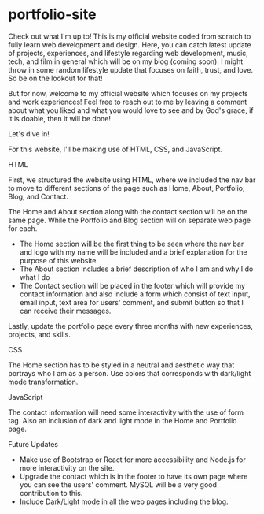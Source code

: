 # portfolio-site
Check out what I'm up to!
This is my official website coded from scratch to fully learn web development and design. 
Here, you can catch latest update of projects, experiences, and lifestyle regarding web development,
music, tech, and film in general which will be on my blog (coming soon). I might throw in some random lifestyle update that focuses on faith, trust, and love. So be on the lookout for that!

But for now, welcome to my official website which focuses on my projects and work experiences! Feel free to reach out to me by leaving a comment about what you liked and what you would love to see and by God's grace, if it is doable, then it will be done!



Let's dive in!

For this website, I'll be making use of HTML, CSS, and JavaScript.

HTML

First, we structured the website using HTML, where we included the nav bar to move to different sections
of the page such as Home, About, Portfolio, Blog, and Contact.

The Home and About section along with the contact section will be on the same page. While the Portfolio and Blog section will on separate web page for each. 

- The Home section will be the first thing to be seen where the nav bar and logo with my name will be included and a brief explanation for the purpose of this website.
- The About section includes a brief description of who I am and why I do what I do
- The Contact section will be placed in the footer which will provide my contact information and also include a form which consist of text input, email input, text area for users' comment, and submit button so that I can receive their messages.

Lastly, update the portfolio page every three months with new experiences, projects, and skills.

CSS

The Home section has to be styled in a neutral and aesthetic way that portrays who I am as a person. 
Use colors that corresponds with dark/light mode transformation.


JavaScript

The contact information will need some interactivity with the use of form tag.
Also an inclusion of dark and light mode in the Home and Portfolio page. 






Future Updates

- Make use of Bootstrap or React for more accessibility and Node.js for more interactivity on the site.
- Upgrade the contact which is in the footer to have its own page where you can see the users' comment. MySQL will be a very good contribution to this.
- Include Dark/Light mode in all the web pages including the blog.
